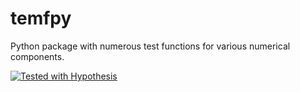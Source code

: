 # temfpy
Python package with numerous test functions for various numerical components.


[![Tested with Hypothesis](https://img.shields.io/badge/hypothesis-tested-brightgreen.svg)](https://hypothesis.readthedocs.io/)
